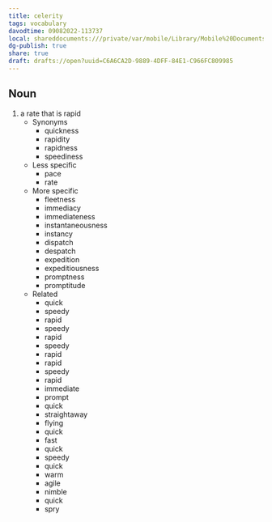 ```yaml
---
title: celerity
tags: vocabulary
davodtime: 09082022-113737
local: shareddocuments:///private/var/mobile/Library/Mobile%20Documents/iCloud~md~obsidian/Documents/OBSHIDDIAN/drafts/C6A6CA2D-9889-4DFF-84E1-C966FC809985.md
dg-publish: true
share: true
draft: drafts://open?uuid=C6A6CA2D-9889-4DFF-84E1-C966FC809985
---
```



## Noun

1. a rate that is rapid
	- Synonyms
		- quickness
		- rapidity
		- rapidness
		- speediness
	- Less specific
		- pace
		- rate
	- More specific
		- fleetness
		- immediacy
		- immediateness
		- instantaneousness
		- instancy
		- dispatch
		- despatch
		- expedition
		- expeditiousness
		- promptness
		- promptitude
	- Related
		- quick
		- speedy
		- rapid
		- speedy
		- rapid
		- speedy
		- rapid
		- rapid
		- speedy
		- rapid
		- immediate
		- prompt
		- quick
		- straightaway
		- flying
		- quick
		- fast
		- quick
		- speedy
		- quick
		- warm
		- agile
		- nimble
		- quick
		- spry

